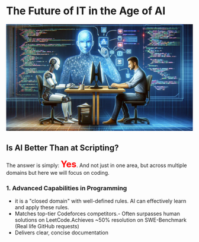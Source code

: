 # The Future of IT in the Age of AI


<p align="center">
  <img src="intro/thefutureofit.md/images/futureia.png" alt="Future of AI" width="800">
</p>

## Is AI Better Than at Scripting?

The answer is simply: <span style="color: red; font-size: 24px;">**Yes**</span>. 
And not just in one area, but across multiple domains but here we will focus on coding.


### 1. Advanced Capabilities in Programming

- it is a "closed domain" with well-defined rules. AI can effectively learn and apply these rules.
- Matches top-tier Codeforces competitors.- Often surpasses human solutions on LeetCode.Achieves ~50% resolution on SWE-Benchmark (Real life GitHub requests)
- Delivers clear, concise documentation

